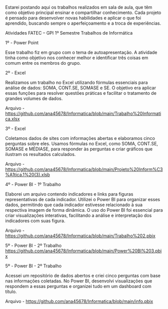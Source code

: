 Estarei postando aqui os trabalhos realizados em sala de aula, que têm como objetivo principal ensinar e compartilhar conhecimento. Cada projeto é pensado para desenvolver novas habilidades e aplicar o que foi aprendido, buscando sempre o aperfeiçoamento e a troca de experiências.


Atividades FATEC – GPI 1º Semestre
Trabalhos de Informática

1º - Power Point

Esse trabalho fiz em grupo com o tema de autoapresentação. A atividade tinha como objetivo nos conhecer melhor e identificar três coisas em comum entre os membros do grupo. 


2º - Excel

Realizamos um trabalho no Excel utilizando fórmulas essenciais para análise de dados: SOMA, CONT.SE, SOMASE e SE. O objetivo era aplicar essas funções para resolver questões práticas e facilitar o tratamento de grandes volumes de dados.

Arquivo - https://github.com/ana45678/Informatica/blob/main/Trabalho%20Informatica.xlsx

3º - Excel

Coletamos dados de sites com informações abertas e elaboramos cinco perguntas sobre eles. Usamos fórmulas no Excel, como SOMA, CONT.SE, SOMASE e MÉDIASE, para responder às perguntas e criar gráficos que ilustram os resultados calculados.

Arquivo - https://github.com/ana45678/Informatica/blob/main/Projeto%20Inform%C3%A1tica.1%20(3).xlsb

4º - Power BI - 1º Trabalho

Elaborei um arquivo contendo indicadores e links para figuras representativas de cada indicador. Utilizei o Power BI para organizar esses dados, permitindo que cada indicador estivesse relacionado à sua respectiva imagem de forma dinâmica. O uso do Power BI foi essencial para criar visualizações interativas, facilitando a análise e interpretação dos indicadores com suas figura.

Arquivo - https://github.com/ana45678/Informatica/blob/main/Trabalho%202.pbix

5º - Power BI - 2º Trabalho
https://github.com/ana45678/Informatica/blob/main/Power%20BI%203.pbix

5º - Power BI - 2º Trabalho 

Acessei um repositório de dados abertos e criei cinco perguntas com base nas informações coletadas. No Power BI, desenvolvi visualizações que respondem a essas perguntas e organizei tudo em um dashboard com título.

Arquivo - https://github.com/ana45678/Informatica/blob/main/info.pbix
